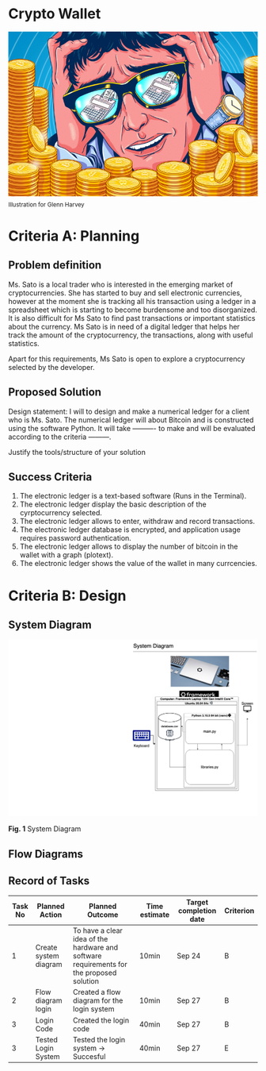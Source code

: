 # Crypto Wallet

![](Images/22ROOSE-master768.gif)  
<sub>Illustration for Glenn Harvey</sub>

# Criteria A: Planning

## Problem definition

Ms. Sato is a local trader who is interested in the emerging market of cryptocurrencies. She has started to buy and sell electronic currencies, however at the moment she is tracking all his transaction using a ledger in a spreadsheet which is starting to become burdensome and too disorganized. It is also difficult for Ms Sato to find past transactions or important statistics about the currency. Ms Sato is in need of a digital ledger that helps her track the amount of the cryptocurrency, the transactions, along with useful statistics. 

Apart for this requirements, Ms Sato is open to explore a cryptocurrency selected by the developer.

## Proposed Solution

Design statement:
I will to design and make a numerical ledger for a client who is Ms. Sato. The numerical ledger will about Bitcoin and is constructed using the software Python. It will take  ———- to make and will be evaluated according to the criteria ———.

Justify the tools/structure of your solution

## Success Criteria
1. The electronic ledger is a text-based software (Runs in the Terminal).
2. The electronic ledger display the basic description of the cyrptocurrency selected.
3. The electronic ledger allows to enter, withdraw and record transactions.
4. The electronic ledger database is encrypted, and application usage requires password authentication.
5. The electronic ledger allows to display the number of bitcoin in the wallet with a graph (plotext).
6. The electronic ledger shows the value of the wallet in many currcencies.

# Criteria B: Design

## System Diagram

![](https://github.com/Alsa2/unit-1/blob/main/Images/SystemDiagram.png)

 **Fig. 1** System Diagram

## Flow Diagrams


## Record of Tasks
| Task No | Planned Action                                                | Planned Outcome                                                                                                 | Time estimate | Target completion date | Criterion |
|---------|---------------------------------------------------------------|-----------------------------------------------------------------------------------------------------------------|---------------|------------------------|-----------|
| 1       | Create system diagram                                         | To have a clear idea of the hardware and software requirements for the proposed solution                        | 10min         | Sep 24                 | B         |
| 2       | Flow diagram login                                            | Created a flow diagram for the login system                          | 10min         | Sep 27                 | B         |
| 3       | Login Code                                                    | Created the login code                                               | 40min         | Sep 27                 | B         |
| 3       | Tested Login System                                           | Tested the login system -> Succesful                                 | 40min         | Sep 27                 | E         |


